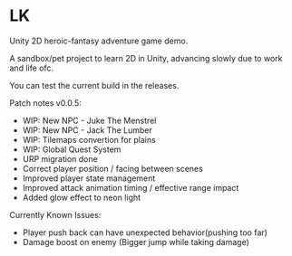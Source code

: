 # LK

Unity 2D heroic-fantasy adventure game demo.

A sandbox/pet project to learn 2D in Unity, advancing slowly due to work and life ofc.

You can test the current build in the releases.

Patch notes v0.0.5:

- WIP: New NPC - Juke The Menstrel
- WIP: New NPC - Jack The Lumber
- WIP: Tilemaps convertion for plains
- WIP: Global Quest System
- URP migration done
- Correct player position / facing between scenes
- Improved player state management
- Improved attack animation timing / effective range impact
- Added glow effect to neon light

Currently Known Issues:

- Player push back can have unexpected behavior(pushing too far)
- Damage boost on enemy (Bigger jump while taking damage)
